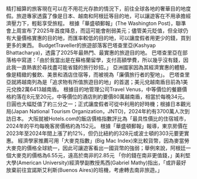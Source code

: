 精打細算的旅客現在可以在不用花光存款的情況下，前往全球各地的奢華目的地度假。旅遊專家透露了像是日本、越南和阿根廷等目的地，可以讓遊客在不用承擔經濟壓力下，輕鬆享受旅程。
根據「華盛頓郵報」(The Washington Post)，聯準會上周宣布了2025年首度降息，而這可能會削弱美元；儘管美元貶值，但全球仍有大量價格實惠的目的地，而匯率較低的目的地，可以讓度假者用更少的錢，買到更多的東西。
BudgetTraveller的旅遊部落客巴塔查里亞(Kashyap Bhattacharya)，透露了2025年最熱門、最實惠的旅遊目的地。
巴塔查里亞在部落格中寫道：「由於我當出是在蘇格蘭留學，支付高額學費，所以幾乎沒有錢，因此我一直熱衷於尋找盡可能省錢的旅行妙招。」
亞洲國家因為其經濟實惠的體驗，像是精緻的餐飲、美景和酒店住宿等，而被視為「廉價旅行者的聖地」。
巴塔查里亞就將越南列為是「追求物有所值旅遊目的地」的首選；美元兌越南盾目前為1美元兌換2萬6413越南盾。
根據目的地管理公司Travel Venus，中等價位的餐廳價格約落在8元至20元，中等價位的酒店則約要價80萬越南盾，相當於每晚34元。
日圓也大幅貶值了約三分之一；正式讓度假者可從中利用的好時機；根據日本觀光局(Japan National Tourism Organization，JNTO)，2024年約有3700萬人次到訪日本。
大阪就被Hotels.com的飯店價格指數評比為「最具性價比的住宿城市，2024年的平均每晚客房價格約為152元。
根據「華盛頓郵報」報導，東京房價在2023年至2024年間上漲了約12%，但仍比紐約的328元或波士頓的303元要更實惠。
經濟學家推薦可用「大麥克指數」(Big Mac Index)來比較貨幣，因為麥當勞大麥克的價格全球統一，因此可讓遊客看出一國貨幣的強弱；舉例來說，阿根廷一個大麥克的價格為6.55元，遠高於南非的2.85元
「你的錢在南非更值錢，」美利堅大學(American University)經濟學副教授馬西(Gabriel Mathy)指出，「或許最好放棄前往宜諾斯艾利斯(Buenos Aires)的班機，考慮轉去南非旅遊。」